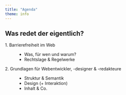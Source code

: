 ```yaml
---
title: "Agenda"
theme: info
---
```

## Was redet der eigentlich?

<dl>
    <dt>1. Barrierefreiheit im Web</dt>
    <dd>
        <ul>
            <li>Was, für wen und warum?</li>
            <li>Rechtslage &amp; Regelwerke</li>
        </ul>
    </dd>
    <dt>2. Grundlagen für Webentwickler, -designer &amp; -redakteure</dt>
    <dd>
        <ul>
            <li>Struktur &amp; Semantik</li>
            <li>Design (+ Interaktion)</li>
            <li>Inhalt &amp; Co.</li>
        </ul>
    </dd>
</dl>

